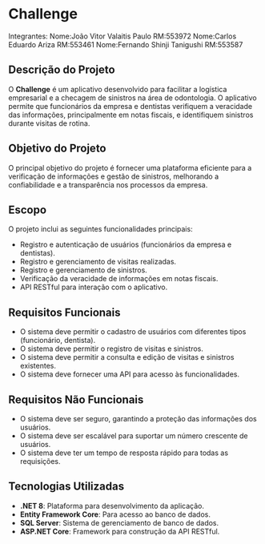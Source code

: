 ﻿# Challenge

Integrantes:
Nome:João Vitor Valaitis Paulo RM:553972
Nome:Carlos Eduardo Ariza RM:553461
Nome:Fernando Shinji Tanigushi RM:553587

## Descrição do Projeto

O **Challenge** é um aplicativo desenvolvido para facilitar a logística empresarial e a checagem de sinistros na área de odontologia. O aplicativo permite que funcionários da empresa e dentistas verifiquem a veracidade das informações, principalmente em notas fiscais, e identifiquem sinistros durante visitas de rotina.

## Objetivo do Projeto

O principal objetivo do projeto é fornecer uma plataforma eficiente para a verificação de informações e gestão de sinistros, melhorando a confiabilidade e a transparência nos processos da empresa.

## Escopo

O projeto inclui as seguintes funcionalidades principais:

- Registro e autenticação de usuários (funcionários da empresa e dentistas).
- Registro e gerenciamento de visitas realizadas.
- Registro e gerenciamento de sinistros.
- Verificação da veracidade de informações em notas fiscais.
- API RESTful para interação com o aplicativo.

## Requisitos Funcionais

- O sistema deve permitir o cadastro de usuários com diferentes tipos (funcionário, dentista).
- O sistema deve permitir o registro de visitas e sinistros.
- O sistema deve permitir a consulta e edição de visitas e sinistros existentes.
- O sistema deve fornecer uma API para acesso às funcionalidades.

## Requisitos Não Funcionais

- O sistema deve ser seguro, garantindo a proteção das informações dos usuários.
- O sistema deve ser escalável para suportar um número crescente de usuários.
- O sistema deve ter um tempo de resposta rápido para todas as requisições.

## Tecnologias Utilizadas

- **.NET 8**: Plataforma para desenvolvimento da aplicação.
- **Entity Framework Core**: Para acesso ao banco de dados.
- **SQL Server**: Sistema de gerenciamento de banco de dados.
- **ASP.NET Core**: Framework para construção da API RESTful.


